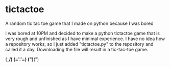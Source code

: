 # tictactoe
A random tic tac toe game that I made on python because I was bored

I was bored at 10PM and decided to make a python tictactoe game that is very rough and unfinished as I have minimal experience. 
I have no idea how a repository works, so I just added "tictactoe.py" to the repository and called it a day. Downloading the file will result in 
a tic-tac-toe game. 

(\___/)
(='.'=)
(")__(")
